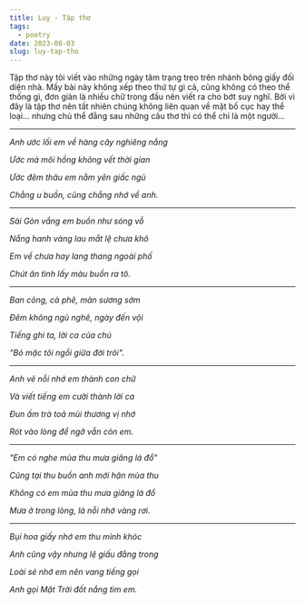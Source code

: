 ```yaml
---
title: Luỵ - Tập thơ
tags:
  - poetry
date: 2023-08-03
slug: luy-tap-tho
---
```

Tập thơ này tôi viết vào những ngày tâm trạng treo trên nhánh bông giấy đối diện nhà. Mấy bài này không xếp theo thứ tự gì cả, cũng không có theo thể thống gì, đơn giản là nhiều chữ trong đầu nên viết ra cho bớt suy nghĩ. Bởi vì đây là tập thơ nên tất nhiên chúng không liên quan về mặt bố cục hay thể loại... nhưng chủ thể đằng sau những câu thơ thì có thể chỉ là một người...

---

_Anh ước lối em về hàng cây nghiêng nắng_

_Ước má môi hồng không vết thời gian_

_Ước đêm thâu em nằm yên giấc ngủ_

_Chẳng u buồn, cũng chẳng nhớ về anh._

---

_Sài Gòn vắng em buồn như sóng vỗ_

_Nắng hanh vàng lau mắt lệ chưa khô_

_Em về chưa hay lang thang ngoài phố_

_Chút ân tình lấy màu buồn ra tô._

---

_Ban công, cà phê, màn sương sớm_

_Đêm không ngủ nghê, ngày đến vội_

_Tiếng ghi ta, lời ca của chú_

_"Bỏ mặc tôi ngồi giữa đời trôi"._

---

_Anh vẽ nỗi nhớ em thành con chữ_

_Và viết tiếng em cười thành lời ca_

_Đun ấm trà toả mùi thương vị nhớ_

_Rót vào lòng để ngỡ vẫn còn em._

---

_"Em có nghe mùa thu mưa giăng lá đổ"_

_Cũng tại thu buồn anh mới hận mùa thu_

_Không có em mùa thu mưa giăng lá đổ_

_Mưa ở trong lòng, lá nỗi nhớ vàng rơi._

---

_Bụi hoa giấy nhớ em thu mình khóc_

_Anh cũng vậy nhưng lệ giấu đằng trong_

_Loài sẻ nhớ em nên vang tiếng gọi_

_Anh gọi Mặt Trời đốt nắng tìm em._
